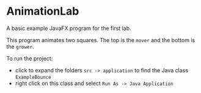 # AnimationLab

A basic example JavaFX program for the first lab.

This program animates two squares.  The top is the ``mover`` and the bottom is the ``grower``.

To run the project:
 * click to expand the folders ``src -> application`` to find the Java class ``ExampleBounce``
 * right click on this class and select ``Run As -> Java Application``
